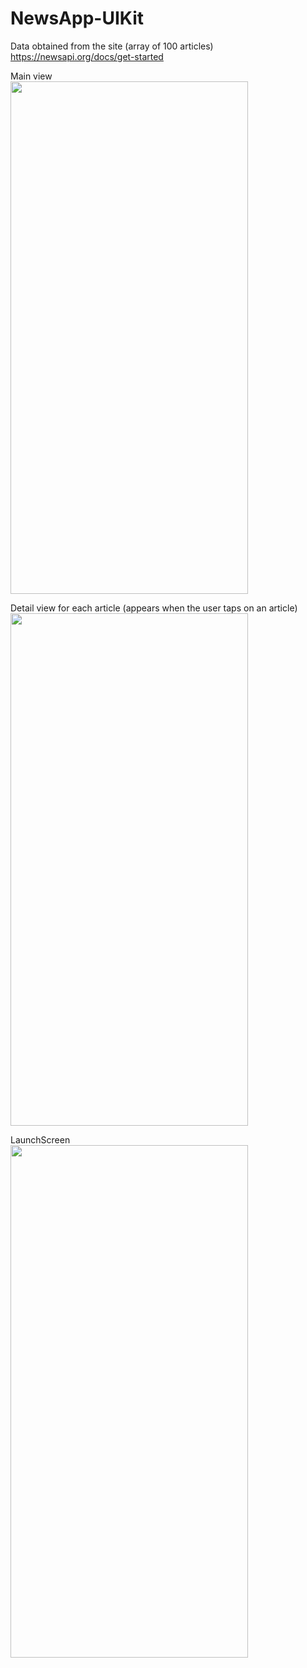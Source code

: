 # NewsApp-UIKit

Data obtained from the site (array of 100 articles) https://newsapi.org/docs/get-started

Main view <br/>
<img src="https://user-images.githubusercontent.com/99712538/218318478-eae83cba-dbad-4df2-8dd4-1758559e00e7.png" width="380" height="820">

Detail view for each article (appears when the user taps on an article) <br/>
<img src="https://user-images.githubusercontent.com/99712538/218318508-99ce788d-2b8a-4bab-bb73-154fe0c9444a.png" width="380" height="820">

LaunchScreen <br/>
<img src="https://user-images.githubusercontent.com/99712538/218318526-a519f9bb-bc1d-4b54-91ed-ee08487eb5f1.png" width="380" height="820">

